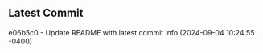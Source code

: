 
## Latest Commit
e06b5c0 - Update README with latest commit info (2024-09-04 10:24:55 -0400) <Yunxi-Zhou>
